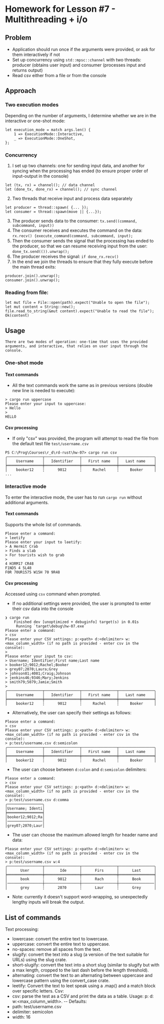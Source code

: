 # Homework for Lesson #7 - Multithreading + i/o

## Problem
- Application should run once if the arguments were provided, or ask for them interactively if not
- Set up concurrency using `std::mpsc::channel` with two threads: producer (obtains user input) and consumer (processes input and returns output)
- Read csv either from a file or from the console

## Approach
### Two execution modes
Depending on the number of arguments, I determine whether we are in the interactive or one-shot mode:
```
let execution_mode = match args.len() {
    1 => ExecutionMode::Interactive,
    _ => ExecutionMode::OneShot,
};
```

### Concurrency
1. I set up two channels: one for sending input data, and another for syncing when the processing has ended (to ensure proper order of input-output in the console)
```
let (tx, rx) = channel(); // data channel
let (done_tx, done_rx) = channel(); // sync channel
```
2. Two threads that receive input and process data separately
```
let producer = thread::spawn( {... });
let consumer = thread::spawn(move || {...});
```
3. The producer sends data to the consumer: `tx.send((command, subcommand, input))`
4. The consumer receives and executes the command on the data: `rx.recv() {execute_command(command, subcommand, input);`
5. Then the consumer sends the signal that the processing has ended to the producer, so that we can resume receiving input from the user: `done_tx.send(()).unwrap();`
6. The producer receives the signal: `if done_rx.recv()`
7. In the end we join the threads to ensure that they fully execute before the main thread exits:
```
producer.join().unwrap();
consumer.join().unwrap();
```
### Reading from file:
```
let mut file = File::open(path).expect("Unable to open the file");
let mut content = String::new();
file.read_to_string(&mut content).expect("Unable to read the file");
Ok(content)
```

## Usage
    There are two modes of operation: one-time that uses the provided arguments, and interactive, that relies on user input through the console.

### One-shot mode
#### Text commands
-   All the text commands work the same as in previous versions (double new line is needed to execute):
```
> cargo run uppercase
Please enter your input to uppercase:
> Hello
>
HELLO
```
#### Csv processing
- If only "csv" was provided, the program will attempt to read the file from the default test file `test/username.csv`
```
PS C:\Prog\Courses\r_d\rd-rust\hw-07> cargo run csv
╭────────────────┬────────────────┬────────────────┬────────────────╮
│    Username    │   Identifier   │   First name   │   Last name    │
╞════════════════╪════════════════╪════════════════╪════════════════╡
│    booker12    ┆      9012      ┆     Rachel     ┆     Booker     │
...
```


### Interactive mode

To enter the interactive mode, the user has to run `cargo run` without additional arguments.

#### Text commands
Supports the whole list of commands.
```
Please enter a command:
> leetify
Please enter your input to leetify:
> A Hermit Crab
> Finds a slab
> For tourists wish to grab
>
4 H3RM17 CR48
F1ND5 4 5L48
F0R 70UR1575 W15H 70 9R48
```

#### Csv processing

Accessed using `csv` command when prompted.

- If no additional settings were provided, the user is prompted to enter their csv data into the console
```
❯ cargo run
    Finished dev [unoptimized + debuginfo] target(s) in 0.01s
     Running `target\debug\hw-07.exe`
Please enter a command:
> csv
Please enter your CSV settings: p:<path> d:<delimiter> w:<max_column_width> (if no path is provided - enter csv in the console):
>   
Please enter your input to csv:
> Username; Identifier;First name;Last name
> booker12;9012;Rachel;Booker
> grey07;2070;Laura;Grey
> johnson81;4081;Craig;Johnson
> jenkins46;9346;Mary;Jenkins
> smith79;5079;Jamie;Smith
>
╭────────────────┬────────────────┬────────────────┬────────────────╮
│    Username    │   Identifier   │   First name   │   Last name    │
╞════════════════╪════════════════╪════════════════╪════════════════╡
│    booker12    ┆      9012      ┆     Rachel     ┆     Booker     │
```
- Alternatively, the user can specify their settings as follows:

```
Please enter a command:
> csv
Please enter your CSV settings: p:<path> d:<delimiter> w:<max_column_width> (if no path is provided - enter csv in the console):
> p:test/username.csv d:semicolon
╭────────────────┬────────────────┬────────────────┬────────────────╮
│    Username    │   Identifier   │   First name   │   Last name    │
╞════════════════╪════════════════╪════════════════╪════════════════╡
│    booker12    ┆      9012      ┆     Rachel     ┆     Booker     │
```

- The user can choose between `d:colon` and `d:semicolon` delimiters:

```
Please enter a command:
> csv
Please enter your CSV settings: p:<path> d:<delimiter> w:<max_column_width> (if no path is provided - enter csv in the console):
> p:test/username.csv d:comma
╭────────────────╮
│Username; Identi│
╞════════════════╡
│booker12;9012;Ra│
│────────────────│
│grey07;2070;Laur│
```

- The user can choose the maximum allowed length for header name and data:
```
Please enter your CSV settings: p:<path> d:<delimiter> w:<max_column_width> (if no path is provided - enter csv in the console):
> p:test/username.csv w:4
╭────────────────┬────────────────┬────────────────┬────────────────╮
│      User      │       Ide      │      Firs      │      Last      │
╞════════════════╪════════════════╪════════════════╪════════════════╡
│      book      ┆      9012      ┆      Rach      ┆      Book      │
│────────────────┼────────────────┼────────────────┼────────────────│
│      grey      ┆      2070      ┆      Laur      ┆      Grey      │
```

* Note: currently it doesn't support word-wrapping, so unexpectedly lengthy inputs will break the output. 

## List of commands
Text processing:
- lowercase: convert the entire text to lowercase.
- uppercase: convert the entire text to uppercase.
- no-spaces: remove all spaces from the text.
- slugify: convert the text into a slug (a version of the text suitable for URLs) using the slug crate.
- short-slugify: convert the text into a short slug (similar to slugify but with a max length, cropped to the last dash before the length threshold).
- alternating: convert the text to an alternating between uppercase and lowercase pattern using the convert_case crate.
- leetify: Convert the text to leet speak using a .map() and a match block over specific letters.
Csv:
- csv: parse the test as a CSV and print the data as a table. Usage: p:<path> d:<delimiter> w:<max_column_width>.
-- Defaults: 
- path: test/username.csv
- delimiter: semicolon
- width: 16

